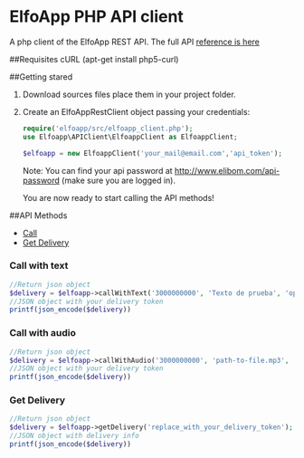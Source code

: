 # ElfoApp PHP API client
A php client of the ElfoApp REST API. The full API <a href="http://elfoapp.co/developers">reference is here</a>

##Requisites
cURL (apt-get install php5-curl)

##Getting stared
1. Download sources files place them in your project folder.
2. Create an ElfoAppRestClient object passing your credentials:
    ```php
    require('elfoapp/src/elfoapp_client.php');
    use Elfoapp\APIClient\ElfoappClient as ElfoappClient;

    $elfoapp = new ElfoappClient('your_mail@email.com','api_token');
    ```
    
    Note: You can find your api password at http://www.elibom.com/api-password (make sure you are logged in).
    
    You are now ready to start calling the API methods!

##API Methods

* [Call](#call-with-text)
* [Get Delivery](#get-delivery)  

### Call with text
```php
//Return json object
$delivery = $elfoapp->callWithText('3000000000', 'Texto de prueba', 'optional - campaign name');
//JSON object with your delivery token
printf(json_encode($delivery))
```

### Call with audio
```php
//Return json object
$delivery = $elfoapp->callWithAudio('3000000000', 'path-to-file.mp3', 'optional - campaign name');
//JSON object with your delivery token
printf(json_encode($delivery))
```

### Get Delivery
```php
//Return json object
$delivery = $elfoapp->getDelivery('replace_with_your_delivery_token');
//JSON object with delivery info
printf(json_encode($delivery))
``` 

